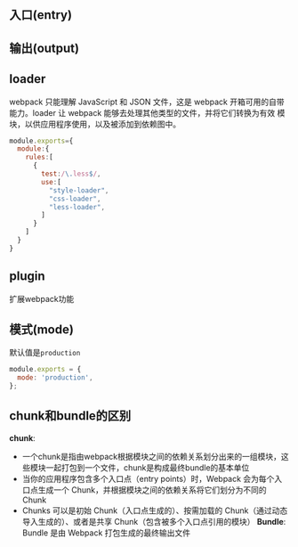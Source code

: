 ## 入口(entry)
## 输出(output)
## loader
webpack 只能理解 JavaScript 和 JSON 文件，这是 webpack 开箱可用的自带能力。loader 让 webpack 能够去处理其他类型的文件，并将它们转换为有效 模块，以供应用程序使用，以及被添加到依赖图中。
```javascript
module.exports={
  module:{
    rules:[
      {
        test:/\.less$/,
        use:[
          "style-loader",
          "css-loader",
          "less-loader",
        ]
      }
    ]
  }
}
```
## plugin
扩展webpack功能
## 模式(mode)
默认值是`production`
```javascript
module.exports = {
  mode: 'production',
};
```

## chunk和bundle的区别
**chunk**:
- 一个chunk是指由webpack根据模块之间的依赖关系划分出来的一组模块，这些模块一起打包到一个文件，chunk是构成最终bundle的基本单位
- 当你的应用程序包含多个入口点（entry points）时，Webpack 会为每个入口点生成一个 Chunk，并根据模块之间的依赖关系将它们划分为不同的 Chunk
- Chunks 可以是初始 Chunk（入口点生成的）、按需加载的 Chunk（通过动态导入生成的）、或者是共享 Chunk（包含被多个入口点引用的模块）
**Bundle**:
Bundle 是由 Webpack 打包生成的最终输出文件